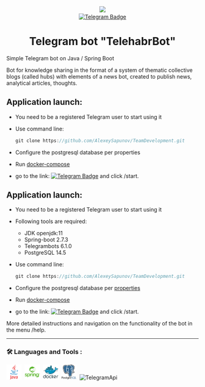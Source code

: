 
<div id="header" align="center">
  <img src="https://messenge.ru/wp-content/uploads/2020/04/TBS_Robot.jpg)" width="100"/>
</div>

<div id="badges" align="center">
  <a href="https://t.me/HabrGB_Bot">
    <img src="https://img.shields.io/badge/Telegrambot-blue?style=for-the-badge&logo=telegram&logoColor=white" alt="Telegram Badge"/>
  </a>
</div>

<h1 align="center">
  Telegram bot "TelehabrBot"
</h1>


Simple Telegram bot on Java / Spring Boot

Bot for knowledge sharing in the format of a system of thematic collective blogs
(called hubs) with elements of a news bot, created to publish news, analytical articles,
thoughts.

## Application launch:

- You need to be a registered Telegram user to start using it

- Use command line:
    ```js 
    git clone https://github.com/AlexeySapunov/TeamDevelopment.git 
    ```
- Configure the postgresql database per properties

- Run [docker-compose](https://github.com/AlexeySapunov/TeamDevelopment/docker-compose.yaml)

- go to the link: [![Telegram Badge](https://img.shields.io/badge/-telehabrBot-blue?style=flat&logo=Telegram&logoColor=white)](https://t.me/HabrGB_Bot)
  and click /start.

## Application launch:

- You need to be a registered Telegram user to start using it

- Following tools are required:
  - JDK openjdk:11
  - Spring-boot 2.7.3
  - Telegrambots 6.1.0
  - PostgreSQL 14.5

- Use command line:
    ```js 
    git clone https://github.com/AlexeySapunov/TeamDevelopment.git 
    ```
- Configure the postgresql database per [properties](https://github.com/AlexeySapunov/TeamDevelopment/blob/master/TelegramBot/src/main/resources/application.properties) 

- Run [docker-compose](https://github.com/AlexeySapunov/TeamDevelopment/blob/master/docker-compose.yaml)

- go to the link: [![Telegram Badge](https://img.shields.io/badge/-telehabrBot-blue?style=flat&logo=Telegram&logoColor=white)](https://t.me/HabrGB_Bot)
and click /start.

More detailed instructions and navigation on the functionality of the bot in the menu /help.

---

### :hammer_and_wrench: Languages and Tools :

<div>
  <img src="https://github.com/devicons/devicon/blob/master/icons/java/java-original-wordmark.svg" title="Java" alt="Java" width="40" height="40"/>&nbsp;
  <img src="https://github.com/devicons/devicon/blob/master/icons/spring/spring-original-wordmark.svg" title="Spring" alt="Spring" width="40" height="40"/>&nbsp;
  <img src="https://github.com/devicons/devicon/blob/master/icons/docker/docker-original-wordmark.svg" title="Docker" alt="Docker" width="40" height="40"/>&nbsp;
  <img src="https://github.com/devicons/devicon/blob/master/icons/postgresql/postgresql-original-wordmark.svg" title="Postgresql" alt="Postgresql" width="40" height="40"/>&nbsp;
  <img src="https://3dnews.ru/assets/external/illustrations/2021/02/26/1033659/1.jpg" title="TelegramApi" alt="TelegramApi" width="40" height="40"/>&nbsp;
</div>
